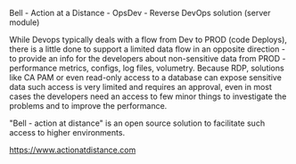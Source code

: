 Bell - Action at a Distance - OpsDev - Reverse DevOps solution (server module)

While Devops typically deals with a flow from Dev to PROD (code Deploys), there is a little done to support a limited data flow in an opposite direction - to provide an info for the developers about non-sensitive data from PROD - performance metrics, configs, log files, volumetry. Because RDP, solutions like CA PAM or even read-only access to a database can expose sensitive data such access is very limited and requires an approval, even in most cases the developers need an access to few minor things to investigate the problems and to improve the performance.

"Bell - action at distance" is an open source solution to facilitate such access to higher environments.

https://www.actionatdistance.com